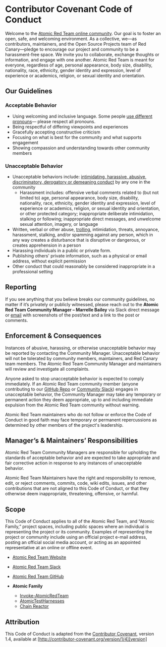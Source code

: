 # Contributor Covenant Code of Conduct

Welcome to the [Atomic Red Team online community](https://atomicredteam.io/). Our goal is to foster an open, safe, and welcoming environment. As a collective, we—as contributors, maintainers, and the Open Source Projects team of Red Canary—pledge to encourage our project and community to be a harassment-free space. We invite you to collaborate, exchange thoughts or information, and engage with one another. Atomic Red Team is meant for everyone, regardless of age, personal appearance, body size, disability, nationality, race, ethnicity, gender identity and expression, level of experience or academics, religion, or sexual identity and orientation. 

## Our Guidelines

### Acceptable Behavior

* Using welcoming and inclusive language. Some people [use different pronouns](https://www.npr.org/2021/06/02/996319297/gender-identity-pronouns-expression-guide-lgbtq)— please respect all pronouns.
* Being respectful of differing viewpoints and experiences
* Gracefully accepting constructive criticism
* Focusing on what is best for the community and what supports engagement
* Showing compassion and understanding towards other community members

### Unacceptable Behavior

* Unacceptable behaviors include: [intimidating, harassive, abusive, discriminatory, derogatory or demeaning conduct](https://www.doi.gov/employees/anti-harassment/definitions) by any one in the community
  * Harassment includes: offensive verbal comments related to (but not limited to) age, personal appearance, body size, disability, nationality, race, ethnicity, gender identity and expression, level of experience or academics, religion, or sexual identity and orientation, or other protected category; inappropriate deliberate intimidation, stalking or following; inappropriate direct messages, and unwelcome sexual attention, imagery, or language
* Written, verbal or other abuse, [trolling](https://dictionary.cambridge.org/us/dictionary/english/trolling), intimidation, threats, annoyance, harassment, stalking, and/or spamming against any person, which in any way creates a disturbance that is disruptive or dangerous, or creates apprehension in a person
* Harassing individuals in a public or private form.
* Publishing others' private information, such as a physical or email address, without explicit permission
* Other conduct that could reasonably be considered inappropriate in a professional setting

## Reporting

If you see anything that you believe breaks our community guidelines, no matter if it’s privately or publicly witnessed, please reach out to the **Atomic Red Team Community Manager – Marrelle Bailey** via Slack direct message or [email](mailto:opensource@redcanary.com) with screenshots of the post/text and a link to the post or comments. 

## Enforcement & Consequences

Instances of abusive, harassing, or otherwise unacceptable behavior may be reported by contacting the Community Manager. Unacceptable behavior will not be tolerated by community members, maintainers, and Red Canary team members.  The Atomic Red Team Community Manager and maintainers will review and investigate all complaints. 

Anyone asked to stop unacceptable behavior is expected to comply immediately. If an Atomic Red Team community member (anyone contributing to our [GitHub Repo](https://github.com/redcanaryco/atomic-red-team) or [Community Slack](https://slack.atomicredteam.io/)) engages in unacceptable behavior, the Community Manager may take any temporary or permanent action they deem appropriate, up to and including immediate expulsion from the Atomic Red Team community without warning.

Atomic Red Team maintainers who do not follow or enforce the Code of Conduct in good faith may face temporary or permanent repercussions as determined by other members of the project's leadership.

## Manager’s & Maintainers’ Responsibilities

Atomic Red Team Community Managers are responsible for upholding the standards of acceptable behavior and are expected to take appropriate and fair corrective action in response to any instances of unacceptable behavior.

Atomic Red Team Maintainers have the right and responsibility to remove, edit, or reject comments, commits, code, wiki edits, issues, and other contributions that are not aligned to this Code of Conduct, or that they otherwise deem inappropriate, threatening, offensive, or harmful.

## Scope

This Code of Conduct applies to all of the Atomic Red Team, and “Atomic Family,” project spaces, including public spaces where an individual is representing the project or its community. Examples of representing the project or community include using an official project e-mail address, posting an official social media account, or acting as an appointed representative at an online or offline event.

* [Atomic Red Team Website](https://atomicredteam.io/)

* [Atomic Red Team Slack](https://slack.atomicredteam.io/)

* [Atomic Red Team GitHub](https://github.com/redcanaryco/atomic-red-team)

* **Atomic Family**  
  * [Invoke-AtomicRedTeam](https://github.com/redcanaryco/invoke-atomicredteam) 
  * [AtomicTestHarnesses](https://github.com/redcanaryco/atomictestharnesses) 
  * [Chain Reactor](https://github.com/redcanaryco/chain-reactor) 

## Attribution

This Code of Conduct is adapted from the [Contributor Covenant][homepage], version 1.4, available at [http://contributor-covenant.org/version/1/4][version]

[homepage]: http://contributor-covenant.org
[version]: http://contributor-covenant.org/version/1/4/
